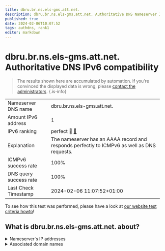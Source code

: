 ```yaml
---
title: dbru.br.ns.els-gms.att.net.
description: dbru.br.ns.els-gms.att.net. Authoritative DNS Nameserver IPv6 compatibility
published: true
date: 2024-02-06T10:07:52
tags: authdns, rank1
editor: markdown
---
```


# dbru.br.ns.els-gms.att.net. Authoritative DNS IPv6 compatibility

> The results shown here are accumulated by automation. If you're convinced the displayed data is wrong, please [contact the administrators](/howto/chat). 
{.is-info}




|   |   |
| - | - |
| Nameserver DNS name | dbru.br.ns.els-gms.att.net.
| Amount IPv6 address | 1
| IPv6 ranking | perfect :1st_place_medal: [🔗](/howto/ranking) |
| Explanation | The nameserver has an AAAA record and responds perfectly to ICMPv6 as well as DNS requests. |
| ICMPv6 success rate | 100%|
| DNS query success rate | 100% |
| Last Check Timestamp | 2024-02-06 11:07:52+01:00 |

To see how this test was performed, please have a look at [our website test criteria howto](/howto/testcriteria/authdns)!


## What is dbru.br.ns.els-gms.att.net. about?




<details>
<summary>Nameserver's IP addresses</summary>

2001:1890:1ff:9f0:68:94:156:134

</details>



<details>
<summary>Associated domain names</summary>

www.merck.com

</details>
